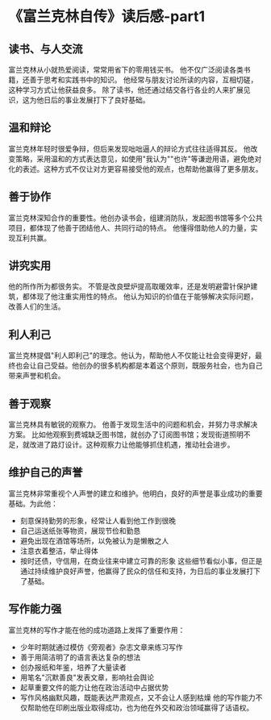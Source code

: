 # 《富兰克林自传》读后感-part1

## 读书、与人交流
富兰克林从小就热爱阅读，常常用省下的零用钱买书。
他不仅广泛阅读各类书籍，还善于思考和实践书中的知识。
他经常与朋友讨论所读的内容，互相切磋，这种学习方式让他获益良多。
除了读书，他还通过结交各行各业的人来扩展见识，这为他日后的事业发展打下了良好基础。

## 温和辩论
富兰克林年轻时很爱争辩，但后来发现咄咄逼人的辩论方式往往适得其反。
他改变策略，采用温和的方式表达意见，如使用"我认为""也许"等谦逊用语，避免绝对化的表述。这种方式不仅让对方更容易接受他的观点，也帮助他赢得了更多朋友。

## 善于协作
富兰克林深知合作的重要性。他创办读书会，组建消防队，发起图书馆等多个公共项目，都体现了他善于团结他人、共同行动的特点。
他懂得借助他人的力量，实现互利共赢。

## 讲究实用
他的所作所为都很务实。
不管是改良壁炉提高取暖效率，还是发明避雷针保护建筑，都体现了他注重实用性的特点。
他认为知识的价值在于能够解决实际问题，改善人们的生活。

## 利人利己
富兰克林提倡"利人即利己"的理念。他认为，帮助他人不仅能让社会变得更好，最终也会让自己受益。他创办的很多机构都是本着这个原则，既服务社会，也为自己带来声誉和机会。

## 善于观察
富兰克林具有敏锐的观察力。
他善于发现生活中的问题和机会，并努力寻求解决方案。
比如他观察到费城缺乏图书馆，就创办了订阅图书馆；发现街道照明不足，就改进了路灯设计。这种观察力让他能够抓住机遇，推动社会进步。

## 维护自己的声誉
富兰克林非常重视个人声誉的建立和维护。他明白，良好的声誉是事业成功的重要基础。为此他：
- 刻意保持勤劳的形象，经常让人看到他工作到很晚
- 自己运送纸张等物资，展现节俭和勤恳
- 避免出现在酒馆等场所，以免被认为是懒散之人
- 注意衣着整洁，举止得体
- 按时还债，守信用，在商业往来中建立可靠的形象
这些细节看似小事，但正是通过持续维护良好声誉，他赢得了民众的信任和支持，为日后的事业发展打下了基础。

## 写作能力强
富兰克林的写作才能在他的成功道路上发挥了重要作用：
- 少年时期就通过模仿《旁观者》杂志文章来练习写作
- 善于用简洁明了的语言表达复杂的想法
- 创办报纸和年鉴，培养了大量读者
- 用笔名"沉默善良"发表文章，影响社会舆论
- 起草重要文件的能力让他在政治活动中占据优势
- 写作风格幽默风趣，既能表达严肃观点，又不会让人感到枯燥
他的写作能力不仅帮助他在印刷出版业取得成功，也为他在外交和政治领域赢得了话语权。
